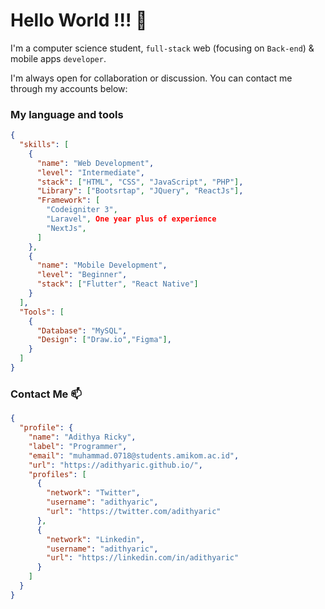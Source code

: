 # Hello World !!! 👋

I'm a computer science student, `full-stack` web (focusing on `Back-end`) & mobile apps `developer`.

I'm always open for collaboration or discussion. You can contact me through my accounts below:

### My language and tools


```json
{
  "skills": [
    {
      "name": "Web Development",
      "level": "Intermediate",
      "stack": ["HTML", "CSS", "JavaScript", "PHP"],
      "Library": ["Bootsrtap", "JQuery", "ReactJs"],
      "Framework": [
        "Codeigniter 3",
        "Laravel", One year plus of experience
        "NextJs",
      ]
    },
    {
      "name": "Mobile Development",
      "level": "Beginner",
      "stack": ["Flutter", "React Native"]
    }
  ],
  "Tools": [
    {
      "Database": "MySQL",
      "Design": ["Draw.io","Figma"],
    }
  ]
}
```

### Contact Me 📫
```json
{
  "profile": {
    "name": "Adithya Ricky",
    "label": "Programmer",
    "email": "muhammad.0718@students.amikom.ac.id",
    "url": "https://adithyaric.github.io/",
    "profiles": [
      {
        "network": "Twitter",
        "username": "adithyaric",
        "url": "https://twitter.com/adithyaric"
      },
      {
        "network": "Linkedin",
        "username": "adithyaric",
        "url": "https://linkedin.com/in/adithyaric"
      }
    ]
  }
}
```
